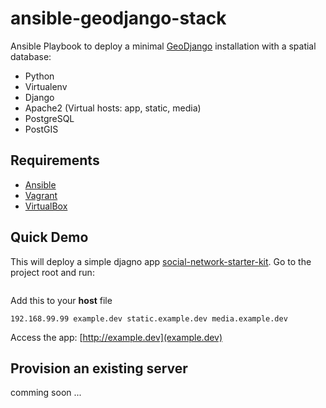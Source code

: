 ansible-geodjango-stack
====================

Ansible Playbook to deploy a minimal [GeoDjango](https://docs.djangoproject.com/en/1.7/ref/contrib/gis/install/) installation with a spatial database:
- Python
- Virtualenv
- Django
- Apache2 (Virtual hosts: app, static, media)
- PostgreSQL
- PostGIS

## Requirements
- [Ansible](http://docs.ansible.com/intro_installation.html)
- [Vagrant](http://www.vagrantup.com/downloads.html)
- [VirtualBox](https://www.virtualbox.org/wiki/Downloads)


## Quick Demo

This will deploy a simple djagno app [social-network-starter-kit](https://github.com/ngrinkevich/social-network-starter-kit). Go to the project root and run:

```vagrant up
```

Add this to your **host** file

```192.168.99.99 example.dev static.example.dev media.example.dev```

Access the app: [http://example.dev](example.dev)



## Provision an existing server

comming soon ...

